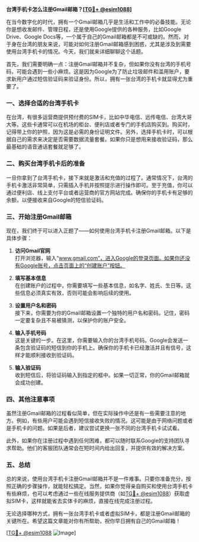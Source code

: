 **台湾手机卡怎么注册Gmail邮箱？[[TG💪+ @esim1088](https://t.me/s/esim1088)]**

在当今数字化的时代，拥有一个Gmail邮箱几乎是生活和工作中的必备技能。无论你是想收发邮件、管理日程，还是使用Google提供的各种服务，比如Google Drive、Google Docs等，一个属于自己的Gmail邮箱都是不可或缺的。然而，对于身在台湾的朋友来说，可能对如何注册Gmail邮箱感到困惑，尤其是涉及到需要使用台湾手机卡的情况。今天，我们就来详细聊聊这个话题。

首先，我们需要明确一点：注册Gmail邮箱并不复杂，但如果你没有台湾的手机号码，可能会遇到一些小麻烦。这是因为Google为了防止垃圾邮件和滥用账户，要求新用户通过短信验证码来验证身份。所以，拥有一张台湾的手机卡就显得尤为重要了。

### 一、选择合适的台湾手机卡

在台湾，有很多运营商提供预付费的SIM卡，比如中华电信、远传电信、台湾大哥大等。这些卡通常可以在机场的柜台、便利店或者专门的手机店购买到。购买时，记得带上你的护照，因为这是必需的身份证明文件。另外，选择手机卡时，可以根据自己的需求来决定是否需要数据流量套餐。如果你只是想用来接收验证码，那么最基础的语音通话套餐就足够了。

### 二、购买台湾手机卡后的准备

一旦你拿到了台湾手机卡，接下来就是激活和充值的过程了。通常情况下，台湾的手机卡激活非常简单，只需插入手机并按照提示进行操作即可。至于充值，你可以通过便利店、线上支付平台或者运营商的官方网站完成。确保你的手机卡有足够的余额，以便接收来自Google的短信验证码。

### 三、开始注册Gmail邮箱

现在，我们终于可以进入正题了——如何使用台湾手机卡注册Gmail邮箱。以下是具体步骤：

1. **访问Gmail官网**  
   打开浏览器，输入“www.gmail.com”，进入Google的登录页面。如果你还没有Google账号，点击页面上的“创建账户”按钮。

2. **填写基本信息**  
   在创建账户的过程中，你需要填写一些基本信息，如名字、姓氏、生日等。这些信息必须真实有效，否则可能会影响后续的使用。

3. **设置用户名和密码**  
   接下来，你需要为你的Gmail邮箱设置一个独特的用户名和密码。记住，密码一定要复杂且不易被猜测，以保护你的账户安全。

4. **输入手机号码**  
   这是关键的一步。在这里，你需要输入你的台湾手机号码。Google会发送一条包含验证码的短信到你的手机上。确保你的手机卡已经激活并且有信号，这样才能顺利接收到验证码。

5. **输入验证码**  
   收到短信后，将验证码输入到指定的框中。如果一切正常，你的Gmail邮箱就会成功创建。

### 四、其他注意事项

虽然注册Gmail邮箱的过程看似简单，但在实际操作中还是有一些需要注意的地方。例如，有些用户可能会遇到短信接收失败的情况。这可能是由于网络问题或者是手机卡的问题。如果是后者，建议尝试更换一张不同的台湾手机卡试试看。

此外，如果你在注册过程中遇到任何困难，都可以随时联系Google的支持团队寻求帮助。他们的客服团队通常会在短时间内给出回复，并提供有效的解决方案。

### 五、总结

总的来说，使用台湾手机卡注册Gmail邮箱并不是一件难事。只要你准备充分，按照正确的步骤操作，就能轻松搞定。当然，如果你觉得亲自购买和使用台湾手机卡有些麻烦，也可以考虑通过一些在线服务提供商（如[TG💪+ @esim1088](https://t.me/s/esim1088)）获取虚拟SIM卡，这样就能省去实体卡的麻烦，直接在线完成注册过程。

无论选择哪种方式，拥有一张台湾手机卡或者虚拟SIM卡，都是注册Gmail邮箱的关键所在。希望这篇文章能对你有所帮助，祝你早日拥有自己的Gmail邮箱！

[[TG💪+ @esim1088](https://t.me/s/esim1088) ![Image](https://i.postimg.cc/4NQfJmqS/Snipaste-2025-05-13-00-14-12.png)]